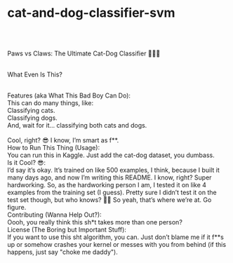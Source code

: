 # cat-and-dog-classifier-svm
 <br><br>

Paws vs Claws: The Ultimate Cat-Dog Classifier 🐾🐶🐱<br><br>

What Even Is This?
<br>
<br>
<!-- Add funny intro about what the project does -->Features (aka What This Bad Boy Can Do):
<br>
This can do many things, like:
<br>
Classifying cats.
<br>
Classifying dogs.
<br>
And, wait for it… classifying both cats and dogs.
<br>
<br>
Cool, right? 😎 I know, I’m smart as f**.
<br>
How to Run This Thing (Usage):
<br>
You can run this in Kaggle. Just add the cat-dog dataset, you dumbass.
<br>
Is it Cool? 😎:
<br>
I’d say it’s okay. It’s trained on like 500 examples, I think, because I built it many days ago, and now I’m writing this README. I know, right? Super hardworking.
So, as the hardworking person I am, I tested it on like 4 examples from the training set (I guess). Pretty sure I didn’t test it on the test set though, but who knows? 🤷‍♂️ So yeah, that’s where we’re at. Go figure.
<br>
Contributing (Wanna Help Out?):
<br>
Oooh, you really think this sh*t takes more than one person?
<br>
License (The Boring but Important Stuff):
<br>
If you want to use this sht algorithm, you can. Just don’t blame me if it f**s up or somehow crashes your kernel or messes with you from behind (if this happens, just say "choke me daddy"). 

<!-- Briefly mention the license -->
